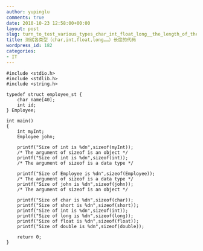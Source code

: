 ```yaml
---
author: yupinglu
comments: true
date: 2010-10-23 12:58:00+00:00
layout: post
slug: turn_to_test_various_types_char_int_float_long__the_length_of_the_code
title: 测试各类型（char,int,float,long……）长度的代码
wordpress_id: 182
categories:
- IT
---
```


	#include <stdio.h>
	#include <stdlib.h>
	#include <string.h>
	
	typedef struct employee_st {
		char name[40];
		int id;
	} Employee;
	
	int main()
	{
		int myInt;
		Employee john;
		
		printf("Size of int is %dn",sizeof(myInt));
		/* The argument of sizeof is an object */
		printf("Size of int is %dn",sizeof(int));
		/* The argument of sizeof is a data type */
		
		printf("Size of Employee is %dn",sizeof(Employee));
		/* The argument of sizeof is a data type */
		printf("Size of john is %dn",sizeof(john));
		/* The argument of sizeof is an object */
		
		printf("Size of char is %dn",sizeof(char));
		printf("Size of short is %dn",sizeof(short));
		printf("Size of int is %dn",sizeof(int));
		printf("Size of long is %dn",sizeof(long));
		printf("Size of float is %dn",sizeof(float));
		printf("Size of double is %dn",sizeof(double));
		
		return 0;
	}
